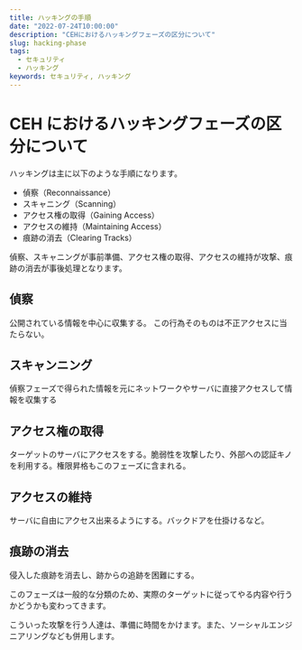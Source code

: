 ```yaml
---
title: ハッキングの手順
date: "2022-07-24T10:00:00"
description: "CEHにおけるハッキングフェーズの区分について"
slug: hacking-phase
tags:
  - セキュリティ
  - ハッキング
keywords: セキュリティ, ハッキング
---
```


# CEH におけるハッキングフェーズの区分について

ハッキングは主に以下のような手順になります。

- 偵察（Reconnaissance）
- スキャニング（Scanning）
- アクセス権の取得（Gaining Access）
- アクセスの維持（Maintaining Access）
- 痕跡の消去（Clearing Tracks）

偵察、スキャニングが事前準備、アクセス権の取得、アクセスの維持が攻撃、痕跡の消去が事後処理となります。

## 偵察

公開されている情報を中心に収集する。
この行為そのものは不正アクセスに当たらない。

## スキャンニング

偵察フェーズで得られた情報を元にネットワークやサーバに直接アクセスして情報を収集する

## アクセス権の取得

ターゲットのサーバにアクセスをする。脆弱性を攻撃したり、外部への認証キノを利用する。権限昇格もこのフェーズに含まれる。

## アクセスの維持

サーバに自由にアクセス出来るようにする。バックドアを仕掛けるなど。

## 痕跡の消去

侵入した痕跡を消去し、跡からの追跡を困難にする。

このフェーズは一般的な分類のため、実際のターゲットに従ってやる内容や行うかどうかも変わってきます。

こういった攻撃を行う人達は、準備に時間をかけます。また、ソーシャルエンジニアリングなども併用します。
